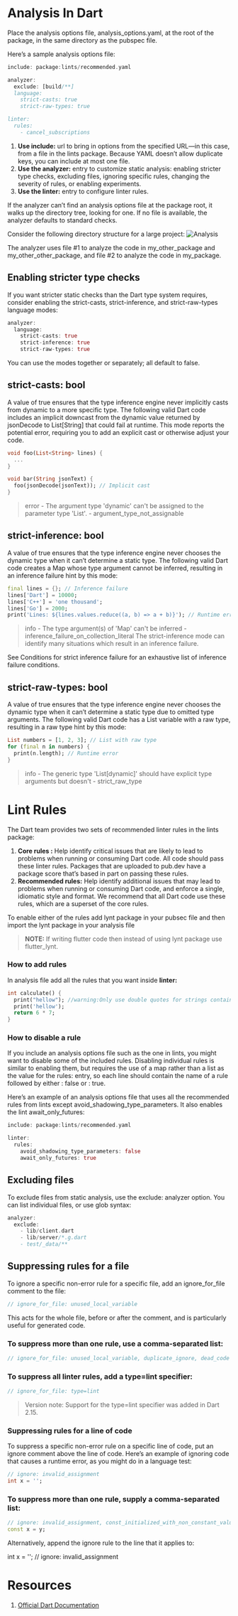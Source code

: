 # Analysis In Dart

Place the analysis options file, analysis_options.yaml, at the root of the package, in the same directory as the pubspec file.

Here’s a sample analysis options file:

```dart
include: package:lints/recommended.yaml

analyzer:
  exclude: [build/**]
  language:
    strict-casts: true
    strict-raw-types: true

linter:
  rules:
    - cancel_subscriptions
```

1. **Use include:** url to bring in options from the specified URL—in this case, from a file in the lints package. Because YAML doesn’t allow duplicate keys, you can include at most one file.
2. **Use the analyzer:** entry to customize static
   analysis: enabling stricter type checks, excluding files, ignoring specific rules, changing the severity of rules, or enabling experiments.
3. **Use the linter:** entry to configure linter rules.

If the analyzer can’t find an analysis options file at the package root, it walks up the directory tree, looking for one. If no file is available, the analyzer defaults to standard checks.

Consider the following directory structure for a large project:
![Analysis](images/analysis.png)

The analyzer uses file #1 to analyze the code in my_other_package and my_other_other_package, and file #2 to analyze the code in my_package.

## **Enabling stricter type checks**

If you want stricter static checks than the Dart type system requires, consider enabling the strict-casts, strict-inference, and strict-raw-types language modes:

```dart
analyzer:
  language:
    strict-casts: true
    strict-inference: true
    strict-raw-types: true
```

You can use the modes together or separately; all default to false.

## strict-casts: bool

A value of true ensures that the type inference engine never implicitly casts from dynamic to a more specific type. The following valid Dart code includes an implicit downcast from the dynamic value returned by jsonDecode to List[String] that could fail at runtime. This mode reports the potential error, requiring you to add an explicit cast or otherwise adjust your code.

```dart
void foo(List<String> lines) {
  ...
}

void bar(String jsonText) {
  foo(jsonDecode(jsonText)); // Implicit cast
}
```

> error - The argument type 'dynamic' can't be assigned to the parameter type 'List<String>'. - argument_type_not_assignable

## strict-inference: bool

A value of true ensures that the type inference engine never chooses the dynamic type when it can’t determine a static type. The following valid Dart code creates a Map whose type argument cannot be inferred, resulting in an inference failure hint by this mode:

```dart
final lines = {}; // Inference failure
lines['Dart'] = 10000;
lines['C++'] = 'one thousand';
lines['Go'] = 2000;
print('Lines: ${lines.values.reduce((a, b) => a + b)}'); // Runtime error
```

> info - The type argument(s) of 'Map' can't be inferred - inference_failure_on_collection_literal
> The strict-inference mode can identify many situations which result in an inference failure.

See Conditions for strict inference failure for an exhaustive list of inference failure conditions.

## strict-raw-types: bool

A value of true ensures that the type inference engine never chooses the dynamic type when it can’t determine a static type due to omitted type arguments. The following valid Dart code has a List variable with a raw type, resulting in a raw type hint by this mode:

```dart
List numbers = [1, 2, 3]; // List with raw type
for (final n in numbers) {
  print(n.length); // Runtime error
}
```

> info - The generic type 'List[dynamic]' should have explicit type arguments but doesn't - strict_raw_type

# **Lint Rules**

The Dart team provides two sets of recommended linter rules in the lints package:

1. **Core rules :**
   Help identify critical issues that are likely to lead to problems when running or consuming Dart code. All code should pass these linter rules. Packages that are uploaded to pub.dev have a package score that’s based in part on passing these rules.
2. **Recommended rules:**
   Help identify additional issues that may lead to problems when running or consuming Dart code, and enforce a single, idiomatic style and format. We recommend that all Dart code use these rules, which are a superset of the core rules.

To enable either of the rules add lynt package in your pubsec file and then import the lynt package in your analysis file

> **NOTE:** If writing flutter code then instead of using lynt package use flutter_lynt.

### **How to add rules**

In analysis file add all the rules that you want inside **linter:**

```dart
int calculate() {
  print("hellow"); //warning:Only use double quotes for strings containing single quotes
  print('hellow');
  return 6 * 7;
}
```

### **How to disable a rule**

If you include an analysis options file such as the one in lints, you might want to disable some of the included rules. Disabling individual rules is similar to enabling them, but requires the use of a map rather than a list as the value for the rules: entry, so each line should contain the name of a rule followed by either : false or : true.

Here’s an example of an analysis options file that uses all the recommended rules from lints except avoid_shadowing_type_parameters. It also enables the lint await_only_futures:

```dart
include: package:lints/recommended.yaml

linter:
  rules:
    avoid_shadowing_type_parameters: false
    await_only_futures: true
```

## **Excluding files**

To exclude files from static analysis, use the exclude: analyzer option. You can list individual files, or use glob syntax:

```dart
analyzer:
  exclude:
    - lib/client.dart
    - lib/server/*.g.dart
    - test/_data/**
```

## **Suppressing rules for a file**

To ignore a specific non-error rule for a specific file, add an ignore_for_file comment to the file:

```dart
// ignore_for_file: unused_local_variable
```

This acts for the whole file, before or after the comment, and is particularly useful for generated code.

### To suppress more than one rule, use a comma-separated list:

```dart
// ignore_for_file: unused_local_variable, duplicate_ignore, dead_code
```

### To suppress all linter rules, add a type=lint specifier:

```dart
// ignore_for_file: type=lint
```

> Version note: Support for the type=lint specifier was added in Dart 2.15.

### Suppressing rules for a line of code

To suppress a specific non-error rule on a specific line of code, put an ignore comment above the line of code. Here’s an example of ignoring code that causes a runtime error, as you might do in a language test:

```dart
// ignore: invalid_assignment
int x = '';
```

### To suppress more than one rule, supply a comma-separated list:

```dart
// ignore: invalid_assignment, const_initialized_with_non_constant_value
const x = y;
```

Alternatively, append the ignore rule to the line that it applies to:

int x = ''; // ignore: invalid_assignment

# Resources

1. [Official Dart Documentation ](https://dart.dev/guides/language/analysis-options#the-analysis-options-file)
